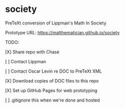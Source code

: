 # society
PreTeXt conversion of Lippman's Math In Society

Prototype URL: https://matthematician.github.io/society

TODO:

[X] Share repo with Chase

[ ] Contact Lippman

[ ] Contact Oscar Levin re DOC to PreTeXt XML

[X] Download copies of DOC files to this repo

[X] Set up GitHub Pages for web prototyping

  [ ] .gitignore this when we're done and hosted
